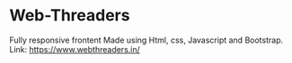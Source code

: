 # Web-Threaders
Fully responsive frontent Made using Html, css, Javascript and Bootstrap.
Link: https://www.webthreaders.in/
